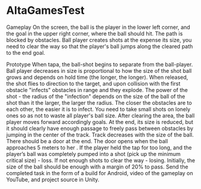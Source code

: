 # AltaGamesTest

Gameplay
On the screen, the ball is the player in the lower left corner, and the goal in the upper right corner, where the ball
should hit. The path is blocked by obstacles. Ball player creates shots at the expense
its size, you need to clear the way so that the player's ball jumps along the cleared
path to the end goal.

Prototype
When tapa, the ball-shot begins to separate from the ball-player. Ball player decreases in
size is proportional to how the size of the shot ball grows and depends on
hold time (the longer, the longer). When released, the shot flies to
direction to the target, and upon collision with the first obstacle "infects"
obstacles in range and they explode.
The power of the shot - the radius of the "infection" depends on the size of the ball of the shot than it
the larger, the larger the radius. The closer the obstacles are to each other, the easier it is to
infect. You need to take small shots on lonely ones so as not to waste all
player's ball size.
After clearing the area, the ball player moves forward accordingly
goals. At the end, its size is reduced, but it should clearly have enough passage to
freely pass between obstacles by jumping in the center of the track. Track
decreases with the size of the ball.
There should be a door at the end. The door opens when the ball approaches 5
meters to her
.
If the player held the tap for too long, and the player’s ball was completely pumped into a shot
(pick up the minimum critical size) - loss. If not enough
shots to clear the way - losing.
Initially, the size of the ball should be enough with a margin of 20% to pass.
Send the completed task in the form of a build for Android, video of the gameplay
on YouTube, and project source in Unity.
